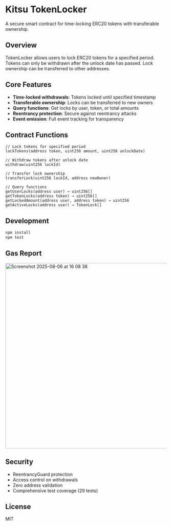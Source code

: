 # Kitsu TokenLocker

A secure smart contract for time-locking ERC20 tokens with transferable ownership.

## Overview

TokenLocker allows users to lock ERC20 tokens for a specified period. Tokens can only be withdrawn after the unlock date has passed. Lock ownership can be transferred to other addresses.

## Core Features

- **Time-locked withdrawals**: Tokens locked until specified timestamp
- **Transferable ownership**: Locks can be transferred to new owners
- **Query functions**: Get locks by user, token, or total amounts
- **Reentrancy protection**: Secure against reentrancy attacks
- **Event emission**: Full event tracking for transparency

## Contract Functions

```solidity
// Lock tokens for specified period
lockTokens(address token, uint256 amount, uint256 unlockDate)

// Withdraw tokens after unlock date
withdraw(uint256 lockId)

// Transfer lock ownership
transferLock(uint256 lockId, address newOwner)

// Query functions
getUserLocks(address user) → uint256[]
getTokenLocks(address token) → uint256[]
getLockedAmount(address user, address token) → uint256
getActiveLocks(address user) → TokenLock[]
```

## Development

```bash
npm install
npm test
```

## Gas Report

<img width="783" height="578" alt="Screenshot 2025-08-06 at 16 08 38" src="https://github.com/user-attachments/assets/e5669802-5250-445a-8793-df5a5815475c" />


## Security

- ReentrancyGuard protection
- Access control on withdrawals
- Zero address validation
- Comprehensive test coverage (29 tests)

## License

MIT
